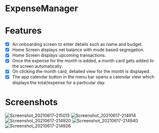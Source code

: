 # ExpenseManager

# Features
- [x] An onboarding screen to enter details such as name and budget.
- [x] Home Screen displays net balance with mode based segregation.
- [x] Home Screen displays upcoming transactions.
- [x] Once the expense for the month is added, a month card gets added to the screen automatically.
- [x] On clicking the month card, detailed view for the month is displayed.
- [x] The app calendar button in the menu bar opens a calendar view which displays the total/expense for a particular day.

# Screenshots

![Screenshot_20210617-215015](https://user-images.githubusercontent.com/43718012/122436652-9ffbaa00-cfb6-11eb-975c-a6dcd378678b.jpg)
![Screenshot_20210617-214914](https://user-images.githubusercontent.com/43718012/122436661-a12cd700-cfb6-11eb-9d38-158b14654c72.jpg)
![Screenshot_20210617-214920](https://user-images.githubusercontent.com/43718012/122436663-a1c56d80-cfb6-11eb-9c20-286d29a88355.jpg)
![Screenshot_20210617-214940](https://user-images.githubusercontent.com/43718012/122436668-a2f69a80-cfb6-11eb-98df-3ba31ce42f47.jpg)
![Screenshot_20210617-214926](https://user-images.githubusercontent.com/43718012/122436678-a427c780-cfb6-11eb-9cc1-c256786e8134.jpg)
